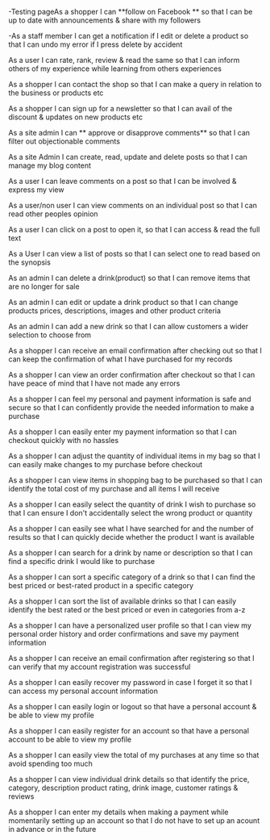 -Testing pageAs a shopper I can **follow on Facebook ** so that I can be up to date with announcements & share with my followers

-As a staff member I can get a notification if I edit or delete a product so that I can undo my error if I press delete by accident

As a user I can rate, rank, review & read the same so that I can inform others of my experience while learning from others experiences

As a shopper I can contact the shop so that I can make a query in relation to the business or products etc

As a shopper I can sign up for a newsletter so that I can avail of the discount & updates on new products etc

As a site admin I can ** approve or disapprove comments** so that I can filter out objectionable comments

As a site Admin I can create, read, update and delete posts so that I can manage my blog content

As a user I can leave comments on a post so that I can be involved & express my view


As a user/non user I can view comments on an individual post so that I can read other peoples opinion

As a user I can click on a post to open it, so that I can access & read the full text

As a User I can view a list of posts so that I can select one to read based on the synopsis

As an admin I can delete a drink(product) so that I can remove items that are no longer for sale

As an admin I can edit or update a drink product so that I can change products prices, descriptions, images and other product criteria

As an admin I can add a new drink so that I can allow customers a wider selection to choose from

As a shopper I can receive an email confirmation after checking out so that I can keep the confirmation of what I have purchased for my records

As a shopper I can view an order confirmation after checkout so that I can have peace of mind that I have not made any errors

As a shopper I can feel my personal and payment information is safe and secure so that I can confidently provide the needed information to make a purchase

As a shopper I can easily enter my payment information so that I can checkout quickly with no hassles

As a shopper I can adjust the quantity of individual items in my bag so that I can easily make changes to my purchase before checkout

As a shopper I can view items in shopping bag to be purchased so that I can identify the total cost of my purchase and all items I will receive

As a shopper I can easily select the quantity of drink I wish to purchase so that I can ensure I don't accidentally select the wrong product or quantity

As a shopper I can easily see what I have searched for and the number of results so that I can quickly decide whether the product I want is available

As a shopper I can search for a drink by name or description so that I can find a specific drink I would like to purchase

As a shopper I can sort a specific category of a drink so that I can find the best priced or best-rated product in a specific category

As a shopper I can sort the list of available drinks so that I can easily identify the best rated or the best priced or even in categories from a-z

As a shopper I can have a personalized user profile so that I can view my personal order history and order confirmations and save my payment information

As a shopper I can receive an email confirmation after registering so that I can verify that my account registration was successful

As a shopper I can easily recover my password in case I forget it so that I can access my personal account information

As a shopper I can easily login or logout so that have a personal account & be able to view my profile

As a shopper I can easily register for an account so that have a personal account to be able to view my profile

As a shopper I can easily view the total of my purchases at any time so that avoid spending too much

As a shopper I can view individual drink details so that identify the price, category, description product rating, drink image, customer ratings & reviews

As a shopper I can enter my details when making a payment while momentarily setting up an account so that I do not have to set up an acount in advance or in the future




